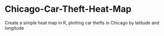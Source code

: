 # Chicago-Car-Theft-Heat-Map
Create a simple heat map in R, plotting car thefts in Chicago by latitude and longitude
